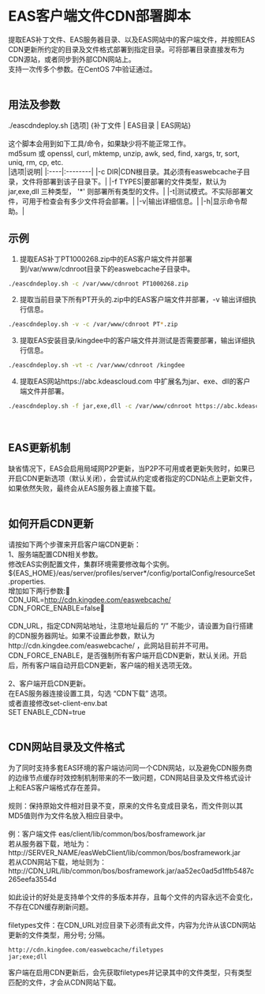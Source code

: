# EAS客户端文件CDN部署脚本
提取EAS补丁文件、EAS服务器目录、以及EAS网站中的客户端文件，并按照EAS CDN更新所约定的目录及文件格式部署到指定目录。可将部署目录直接发布为CDN源站，或者同步到外部CDN网站上。<br/>
支持一次传多个参数。在CentOS 7中验证通过。<br/>
<br/>

## 用法及参数
./eascdndeploy.sh&nbsp;[选项]&nbsp;{补丁文件&nbsp;|&nbsp;EAS目录&nbsp;|&nbsp;EAS网站}<br/>
<br/>
这个脚本会用到如下工具/命令，如果缺少将不能正常工作。<br/>
md5sum 或 openssl, curl, mktemp, unzip, awk, sed, find, xargs, tr, sort, uniq, rm, cp, etc.<br/>
|选项|说明|
|:----|:--------|
|-c DIR|CDN根目录。其必须有easwebcache子目录，文件将部署到该子目录下。|
|-f TYPES|要部署的文件类型，默认为 jar,exe,dll 三种类型， '*' 则部署所有类型的文件。|
|-t|测试模式。不实际部署文件，可用于检查会有多少文件将会部署。|
|-v|输出详细信息。|
|-h|显示命令帮助。|
<br/>

## 示例
1. 提取EAS补丁PT1000268.zip中的EAS客户端文件并部署到/var/www/cdnroot目录下的easwebcache子目录中。
```bash
./eascdndeploy.sh -c /var/www/cdnroot PT1000268.zip
```
2. 提取当前目录下所有PT开头的.zip中的EAS客户端文件并部署，-v 输出详细执行信息。
```bash
./eascdndeploy.sh -v -c /var/www/cdnroot PT*.zip
```
3. 提取EAS安装目录/kingdee中的客户端文件并测试是否需要部署，输出详细执行信息。
```bash
./eascdndeploy.sh -vt -c /var/www/cdnroot /kingdee
```
4. 提取EAS网站https://abc.kdeascloud.com 中扩展名为jar、exe、dll的客户端文件并部署。
```bash
./eascdndeploy.sh -f jar,exe,dll -c /var/www/cdnroot https://abc.kdeascloud.com
```
<br/>

## EAS更新机制
缺省情况下，EAS会启用局域网P2P更新，当P2P不可用或者更新失败时，如果已开启CDN更新选项（默认关闭），会尝试从约定或者指定的CDN站点上更新文件，如果依然失败，最终会从EAS服务器上直接下载。<br/>
<br/>

## 如何开启CDN更新
请按如下两个步骤来开启客户端CDN更新：<br/>
1、服务端配置CDN相关参数。<br/>
修改EAS实例配置文件，集群环境需要修改每个实例。${EAS_HOME}/eas/server/profiles/server*/config/portalConfig/resourceSet.properties. <br/>
增加如下两行参数:<br/>
CDN_URL=http://cdn.kingdee.com/easwebcache/ <br/>
CDN_FORCE_ENABLE=false<br/>
<br/>
CDN_URL，指定CDN网站地址，注意地址最后的 “/” 不能少，请设置为自行搭建的CDN服务器网址。如果不设置此参数，默认为http://cdn.kingdee.com/easwebcache/ ，此网站目前并不可用。<br/>
CDN_FORCE_ENABLE，是否强制所有客户端开启CDN更新，默认关闭。开启后，所有客户端自动开启CDN更新，客户端的相关选项无效。<br/>
<br/>
2、客户端开启CDN更新。<br/>
在EAS服务器连接设置工具，勾选 “CDN下载” 选项。<br/>
或者直接修改set-client-env.bat <br/>
SET ENABLE_CDN=true <br/>
<br/>

## CDN网站目录及文件格式
为了同时支持多套EAS环境的客户端访问同一个CDN网站，以及避免CDN服务商的边缘节点缓存时效控制机制带来的不一致问题，CDN网站目录及文件格式设计上和EAS客户端格式存在差异。<br/>
<br/>
规则：保持原始文件相对目录不变，原来的文件名变成目录名，而文件则以其MD5值则作为文件名放入相应目录中。<br/>
<br/>
例：客户端文件 eas/client/lib/common/bos/bosframework.jar <br/>
若从服务器下载，地址为：<br/>
http://SERVER_NAME/easWebClient/lib/common/bos/bosframework.jar <br/>
若从CDN网站下载，地址则为：<br/>
http://CDN_URL/lib/common/bos/bosframework.jar/aa52ec0ad5d1ffb5487c265eefa3554d <br/>
<br/>
如此设计的好处是支持单个文件的多版本并存，且每个文件的内容永远不会变化，不存在CDN缓存刷新问题。<br/>
<br/>
filetypes文件：在CDN_URL对应目录下必须有此文件，内容为允许从该CDN网站更新的文件类型，用分号; 分隔。
```
http://cdn.kingdee.com/easwebcache/filetypes
jar;exe;dll
```
客户端在启用CDN更新后，会先获取filetypes并记录其中的文件类型，只有类型匹配的文件，才会从CDN网站下载。
<br/>